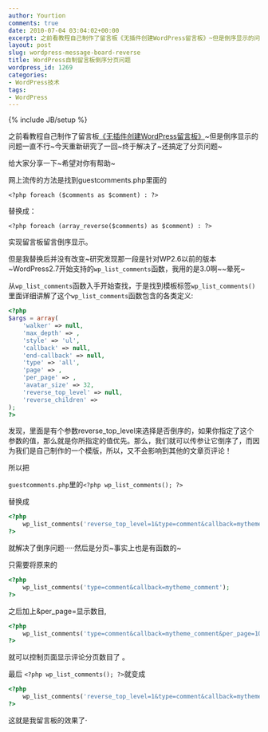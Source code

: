 ```yaml
---
author: Yourtion
comments: true
date: 2010-07-04 03:04:02+00:00
excerpt: 之前看教程自己制作了留言板《无插件创建WordPress留言板》~但是倒序显示的问题一直不行~今天重新研究了一回~终于解决了~给大家分享一下~希望对你有帮助~
layout: post
slug: wordpress-message-board-reverse
title: WordPress自制留言板倒序分页问题
wordpress_id: 1269
categories:
- WordPress技术
tags:
- WordPress
---
```

{% include JB/setup %}

之前看教程自己制作了留言板[《无插件创建WordPress留言板》](/create-wordpress-gestbook-no-plugin.html)~但是倒序显示的问题一直不行~今天重新研究了一回~终于解决了~还搞定了分页问题~

给大家分享一下~希望对你有帮助~

网上流传的方法是找到guestcomments.php里面的

```<?php foreach ($comments as $comment) : ?>```

替换成：

```<?php foreach (array_reverse($comments) as $comment) : ?>```

实现留言板留言倒序显示。

但是我替换后并没有改变~研究发现那一段是针对WP2.6以前的版本~WordPress2.7开始支持的```wp_list_comments```函数，我用的是3.0啊~~晕死~

从```wp_list_comments```函数入手开始查找，于是找到模板标签```wp_list_comments()``` 里面详细讲解了这个```wp_list_comments```函数包含的各类定义:

```php
<?php 
$args = array(
	'walker' => null,
	'max_depth' => ,
	'style' => 'ul',
	'callback' => null,
	'end-callback' => null,
	'type' => 'all',
	'page' => ,
	'per_page' => ,
	'avatar_size' => 32,
	'reverse_top_level' => null,
	'reverse_children' => 
); 
?>
```

发现，里面是有个参数reverse_top_level来选择是否倒序的，如果你指定了这个参数的值，那么就是你所指定的值优先。那么，我们就可以传参让它倒序了，而因为我们是自己制作的一个模版，所以，又不会影响到其他的文章页评论！

所以把


```guestcomments.php```里的```<?php wp_list_comments(); ?>```

替换成

```php
<?php
	wp_list_comments('reverse_top_level=1&type=comment&callback=mytheme_comment'); 
?>
```


就解决了倒序问题·····然后是分页~事实上也是有函数的~

只需要将原来的

```php
<?php 
	wp_list_comments('type=comment&callback=mytheme_comment'); 
?>
```

之后加上&per_page=显示数目,

```php
<?php 
	wp_list_comments('type=comment&callback=mytheme_comment&per_page=10'); 
?>
```

就可以控制页面显示评论分页数目了 。

最后 ```<?php wp_list_comments(); ?>```就变成


```php
<?php 
	wp_list_comments('reverse_top_level=1&type=comment&callback=mytheme_comment&per_page=10'); 
?>
```

这就是我留言板的效果了·
